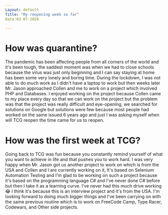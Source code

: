 ```yaml
---
Layout: default
Title: "My reopening week so far"
Date:03-07-2020

---
```


# How was quarantine?

The pandemic has been affecting people from all corners of the world and it's been tough, the saddest moment was when we had to close schools because the virus was just only beginning and I can say staying at home has been some very lonely and boring time.
During the lockdown, I was not able to do much work as I didn't have a laptop to work but then weeks later Mr. Jason approached Collen and me to work on a project which involved PHP and Databases. I enjoyed working on the project because Collen came to my place every day so that we can work on the project but the problem was that the project was really difficult and eye-opening, we searched for solutions on Google but solutions were few because most people had worked on the same issued 6 years ago and just I was asking myself when will TCG reopen the time came for us to reopen.

# How was the first week at TCG?

Going back to TCG was fun because you constantly remind yourself of what you want to achieve in life and that pushes you to work hard. I was very happy when Mr. Jason got us another project to work on which is from the USA and Collen and I are currently working on it, It's based on Selenium Automation Testing and I'm glad to be working on such a project because it's based on the programming language C# and I've never done C# before but then I take it as a learning curve. I've never had this much drive working😂 I think it's because this is an interview project and it's from the USA. I'm looking forward to doing much bigger things and I've been carrying on with the same previous routine which is to work on FreeCode Camp, Type Racer, Codewars, and Other side projects.